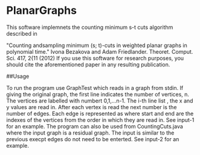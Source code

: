 # PlanarGraphs

This software implemnets the counting minimum s-t cuts algorithm described in 

 "Counting andsampling minimum (s; t)-cuts in weighted planar graphs in polynomial time."
  Ivona Bezakova and Adam Friedlander. 
  Theoret. Comput. Sci. 417, 2{11 (2012)
If you use this software for research purposes, you should cite
the aforementioned paper in any resulting publication.

##Usage

To run the program use GraphTest which reads in a graph from stdin. If giving the original 
graph, the first line indicates the number of vertices, n. The vertices are labelled with numbert 0,1,...n-1. 
The i-th line list    , the x and y values are read in.
After each vertex is read the next number is the number of edges. Each edge is represented as 
	<start> <end> <capacity> 
where start and end are the indexes of the vertices from the order in which they are read in.
See input-1 for an example. The program can also be used from CountingCuts.java where the input
graph is a residual graph. The input is similar to the previous execpt edges do not need to be 
enterted. See input-2 for an example. 
